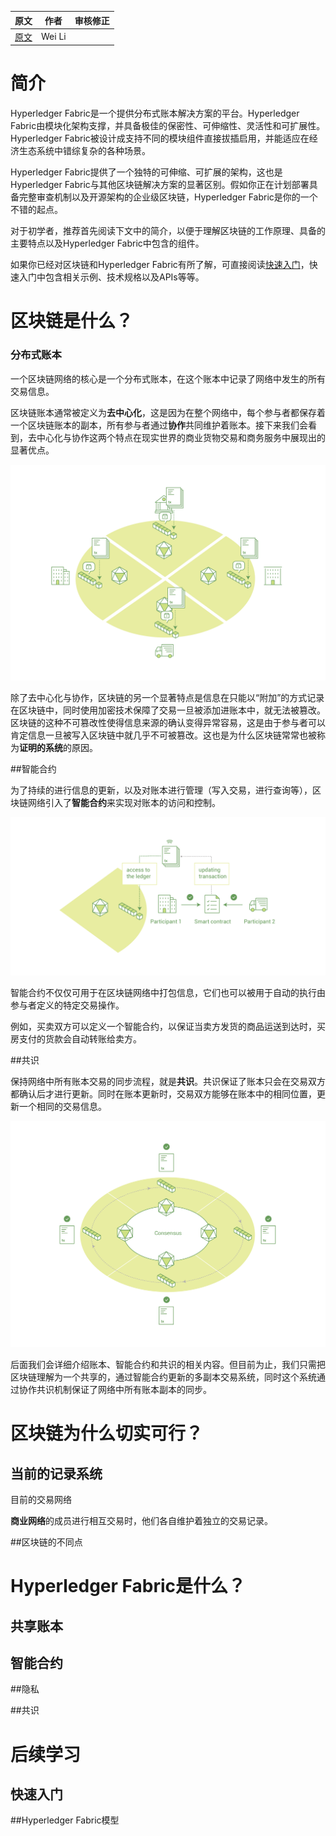 | 原文                                       | 作者     | 审核修正 |
| ---------------------------------------- | ------ | ---- |
| [原文](https://hyperledger-fabric.readthedocs.io/en/latest/blockchain.html) | Wei Li |      |

# 简介

Hyperledger Fabric是一个提供分布式账本解决方案的平台。Hyperledger Fabric由模块化架构支撑，并具备极佳的保密性、可伸缩性、灵活性和可扩展性。Hyperledger Fabric被设计成支持不同的模块组件直接拔插启用，并能适应在经济生态系统中错综复杂的各种场景。

Hyperledger Fabric提供了一个独特的可伸缩、可扩展的架构，这也是Hyperledger Fabric与其他区块链解决方案的显著区别。假如你正在计划部署具备完整审查机制以及开源架构的企业级区块链，Hyperledger Fabric是你的一个不错的起点。

对于初学者，推荐首先阅读下文中的简介，以便于理解区块链的工作原理、具备的主要特点以及Hyperledger Fabric中包含的组件。

如果你已经对区块链和Hyperledger Fabric有所了解，可直接阅读[快速入门](https://hyperledgercn.github.io/hyperledgerDocs/getting_started/)，快速入门中包含相关示例、技术规格以及APIs等等。

# 区块链是什么？

### 分布式账本

一个区块链网络的核心是一个分布式账本，在这个账本中记录了网络中发生的所有交易信息。

区块链账本通常被定义为**去中心化**，这是因为在整个网络中，每个参与者都保存着一个区块链账本的副本，所有参与者通过**协作**共同维护着账本。接下来我们会看到，去中心化与协作这两个特点在现实世界的商业货物交易和商务服务中展现出的显著优点。

![](img\basic_network.png)

除了去中心化与协作，区块链的另一个显著特点是信息在只能以“附加”的方式记录在区块链中，同时使用加密技术保障了交易一旦被添加进账本中，就无法被篡改。区块链的这种不可篡改性使得信息来源的确认变得异常容易，这是由于参与者可以肯定信息一旦被写入区块链中就几乎不可被篡改。这也是为什么区块链常常也被称为**证明的系统**的原因。

##智能合约

为了持续的进行信息的更新，以及对账本进行管理（写入交易，进行查询等），区块链网络引入了**智能合约**来实现对账本的访问和控制。

![Smart_Contract](img\Smart_Contract.png)

智能合约不仅仅可用于在区块链网络中打包信息，它们也可以被用于自动的执行由参与者定义的特定交易操作。

例如，买卖双方可以定义一个智能合约，以保证当卖方发货的商品运送到达时，买房支付的货款会自动转账给卖方。

##共识

保持网络中所有账本交易的同步流程，就是**共识**。共识保证了账本只会在交易双方都确认后才进行更新。同时在账本更新时，交易双方能够在账本中的相同位置，更新一个相同的交易信息。

![consensus](img\consensus.png)

后面我们会详细介绍账本、智能合约和共识的相关内容。但目前为止，我们只需把区块链理解为一个共享的，通过智能合约更新的多副本交易系统，同时这个系统通过协作共识机制保证了网络中所有账本副本的同步。

# 区块链为什么切实可行？

## 当前的记录系统

目前的交易网络

**商业网络**的成员进行相互交易时，他们各自维护着独立的交易记录。

##区块链的不同点

## 

# Hyperledger Fabric是什么？

## 共享账本

## 智能合约

##隐私

##共识



# 后续学习

## 快速入门

##Hyperledger Fabric模型

## 